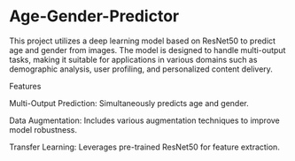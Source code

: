 # Age-Gender-Predictor
This project utilizes a deep learning model based on ResNet50 to predict age and gender from images. The model is designed to handle multi-output tasks, making it suitable for applications in various domains such as demographic analysis, user profiling, and personalized content delivery.

Features

Multi-Output Prediction: Simultaneously predicts age and gender.

Data Augmentation: Includes various augmentation techniques to improve model robustness.

Transfer Learning: Leverages pre-trained ResNet50 for feature extraction.
